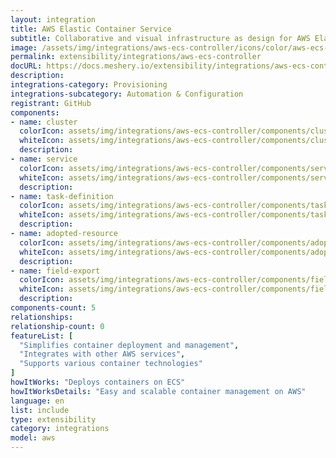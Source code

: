 ```yaml
---
layout: integration
title: AWS Elastic Container Service
subtitle: Collaborative and visual infrastructure as design for AWS Elastic Container Service
image: /assets/img/integrations/aws-ecs-controller/icons/color/aws-ecs-controller-color.svg
permalink: extensibility/integrations/aws-ecs-controller
docURL: https://docs.meshery.io/extensibility/integrations/aws-ecs-controller
description: 
integrations-category: Provisioning
integrations-subcategory: Automation & Configuration
registrant: GitHub
components: 
- name: cluster
  colorIcon: assets/img/integrations/aws-ecs-controller/components/cluster/icons/color/cluster-color.svg
  whiteIcon: assets/img/integrations/aws-ecs-controller/components/cluster/icons/white/cluster-white.svg
  description: 
- name: service
  colorIcon: assets/img/integrations/aws-ecs-controller/components/service/icons/color/service-color.svg
  whiteIcon: assets/img/integrations/aws-ecs-controller/components/service/icons/white/service-white.svg
  description: 
- name: task-definition
  colorIcon: assets/img/integrations/aws-ecs-controller/components/task-definition/icons/color/task-definition-color.svg
  whiteIcon: assets/img/integrations/aws-ecs-controller/components/task-definition/icons/white/task-definition-white.svg
  description: 
- name: adopted-resource
  colorIcon: assets/img/integrations/aws-ecs-controller/components/adopted-resource/icons/color/adopted-resource-color.svg
  whiteIcon: assets/img/integrations/aws-ecs-controller/components/adopted-resource/icons/white/adopted-resource-white.svg
  description: 
- name: field-export
  colorIcon: assets/img/integrations/aws-ecs-controller/components/field-export/icons/color/field-export-color.svg
  whiteIcon: assets/img/integrations/aws-ecs-controller/components/field-export/icons/white/field-export-white.svg
  description: 
components-count: 5
relationships: 
relationship-count: 0
featureList: [
  "Simplifies container deployment and management",
  "Integrates with other AWS services",
  "Supports various container technologies"
]
howItWorks: "Deploys containers on ECS"
howItWorksDetails: "Easy and scalable container management on AWS"
language: en
list: include
type: extensibility
category: integrations
model: aws
---
```

